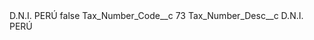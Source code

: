 <?xml version="1.0" encoding="UTF-8"?>
<CustomMetadata xmlns="http://soap.sforce.com/2006/04/metadata" xmlns:xsi="http://www.w3.org/2001/XMLSchema-instance" xmlns:xsd="http://www.w3.org/2001/XMLSchema">
    <label>D.N.I. PERÚ</label>
    <protected>false</protected>
    <values>
        <field>Tax_Number_Code__c</field>
        <value xsi:type="xsd:string">73</value>
    </values>
    <values>
        <field>Tax_Number_Desc__c</field>
        <value xsi:type="xsd:string">D.N.I. PERÚ</value>
    </values>
</CustomMetadata>
